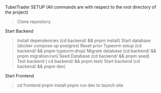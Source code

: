 TuberTrader SETUP
(All commands are with respect to the root directory of the project)

> Clone repository

Start Backend
> Install dependencies (cd backend/ && pnpm install)
> Start database (docker compose up postgres)
> Reset prior Typeorm setup (cd backend/ && pnpm typeorm:drop)
> Migrate database (cd backend/ && pnpm migration:run)
> Seed Database (cd backend/ && pnpm seed)
> Test backend ( cd backend/ && pnpm test)
> Start backend (cd backend/ && pnpm dev)

Start Frontend
> cd frontend
> pnpm install
> pnpm run dev to launch site

